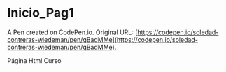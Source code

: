 # Inicio_Pag1

A Pen created on CodePen.io. Original URL: [https://codepen.io/soledad-contreras-wiedeman/pen/qBadMMe](https://codepen.io/soledad-contreras-wiedeman/pen/qBadMMe).

Página Html Curso
